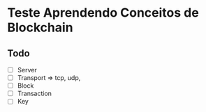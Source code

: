 # Teste Aprendendo Conceitos de Blockchain



## Todo
- [ ] Server
- [ ] Transport => tcp, udp, 
- [ ] Block
- [ ] Transaction
- [ ] Key